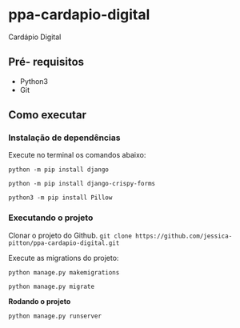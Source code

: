 # ppa-cardapio-digital
Cardápio Digital

## Pré- requisitos

- Python3
- Git

## Como executar

### Instalação de dependências

Execute no terminal os comandos abaixo:

```python -m pip install django```

```python -m pip install django-crispy-forms```

```python3 -m pip install Pillow```

### Executando o projeto

Clonar o projeto do Github.
```git clone https://github.com/jessica-pitton/ppa-cardapio-digital.git```

Execute as migrations do projeto:

```python manage.py makemigrations  ```

```python manage.py migrate ```

**Rodando o projeto**

```python manage.py runserver```


